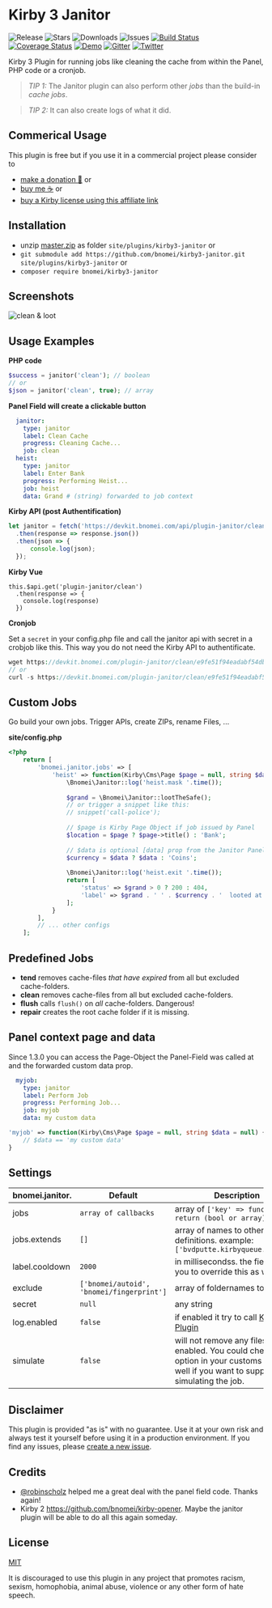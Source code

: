 # Kirby 3 Janitor

![Release](https://flat.badgen.net/packagist/v/bnomei/kirby3-janitor?color=ae81ff)
![Stars](https://flat.badgen.net/packagist/ghs/bnomei/kirby3-janitor?color=272822)
![Downloads](https://flat.badgen.net/packagist/dt/bnomei/kirby3-janitor?color=272822)
![Issues](https://flat.badgen.net/packagist/ghi/bnomei/kirby3-janitor?color=e6db74)
[![Build Status](https://flat.badgen.net/travis/bnomei/kirby3-janitor)](https://travis-ci.com/bnomei/kirby3-janitor)
[![Coverage Status](https://flat.badgen.net/coveralls/c/github/bnomei/kirby3-janitor)](https://coveralls.io/github/bnomei/kirby3-janitor) 
[![Demo](https://flat.badgen.net/badge/website/examples?color=f92672)](https://kirby3-plugins.bnomei.com/janitor) 
[![Gitter](https://flat.badgen.net/badge/gitter/chat?color=982ab3)](https://gitter.im/bnomei-kirby-3-plugins/community) 
[![Twitter](https://flat.badgen.net/badge/twitter/bnomei?color=66d9ef)](https://twitter.com/bnomei)


Kirby 3 Plugin for running jobs like cleaning the cache from within the Panel, PHP code or a cronjob.

> *TIP 1:* The Janitor plugin can also perform other *jobs* than the build-in _cache jobs_. 
  
> *TIP 2:* It can also create logs of what it did.

## Commerical Usage

This plugin is free but if you use it in a commercial project please consider to 
- [make a donation 🍻](https://www.paypal.me/bnomei/5) or
- [buy me ☕](https://buymeacoff.ee/bnomei) or
- [buy a Kirby license using this affiliate link](https://a.paddle.com/v2/click/1129/35731?link=1170)

## Installation

- unzip [master.zip](https://github.com/bnomei/kirby3-janitor/archive/master.zip) as folder `site/plugins/kirby3-janitor` or
- `git submodule add https://github.com/bnomei/kirby3-janitor.git site/plugins/kirby3-janitor` or
- `composer require bnomei/kirby3-janitor`

## Screenshots

![clean & loot](https://raw.githubusercontent.com/bnomei/kirby3-janitor/master/kirby3-janitor-screenshot-1.gif)

## Usage Examples

**PHP code**

```php
$success = janitor('clean'); // boolean
// or
$json = janitor('clean', true); // array
```

**Panel Field will create a clickable button**

```yaml
  janitor:
    type: janitor
    label: Clean Cache
    progress: Cleaning Cache...
    job: clean
  heist:
    type: janitor
    label: Enter Bank
    progress: Performing Heist...
    job: heist
    data: Grand # (string) forwarded to job context
```

**Kirby API (post Authentification)**

```js
let janitor = fetch('https://devkit.bnomei.com/api/plugin-janitor/clean')
  .then(response => response.json())
  .then(json => {
      console.log(json);
  });
```

**Kirby Vue**

```vue
this.$api.get('plugin-janitor/clean')
  .then(response => {
    console.log(response)
  })
```

**Cronjob**

Set a `secret` in your config.php file and call the janitor api with secret in a crobjob like this. This way you do not need the Kirby API to authentificate.
```php
wget https://devkit.bnomei.com/plugin-janitor/clean/e9fe51f94eadabf54dbf2fbbd57188b9abee436e --delete-after
// or
curl -s https://devkit.bnomei.com/plugin-janitor/clean/e9fe51f94eadabf54dbf2fbbd57188b9abee436e > /dev/null
```

## Custom Jobs

Go build your own jobs. Trigger APIs, create ZIPs, rename Files, ...

**site/config.php**
```php
<?php
    return [
        'bnomei.janitor.jobs' => [
            'heist' => function(Kirby\Cms\Page $page = null, string $data = null) {
                \Bnomei\Janitor::log('heist.mask '.time());
                
                $grand = \Bnomei\Janitor::lootTheSafe();
                // or trigger a snippet like this:
                // snippet('call-police');
                
                // $page is Kirby Page Object if job issued by Panel
                $location = $page ? $page->title() : 'Bank';
                
                // $data is optional [data] prop from the Janitor Panel Field
                $currency = $data ? $data : 'Coins';
                
                \Bnomei\Janitor::log('heist.exit '.time());
                return [
                    'status' => $grand > 0 ? 200 : 404,
                    'label' => $grand . ' ' . $currency . '  looted at ' . $location . '!'
                ];
            }
        ],
        // ... other configs
    ];
```

## Predefined Jobs

- **tend** removes cache-files *that have expired* from all but excluded cache-folders.
- **clean** removes cache-files from all but excluded cache-folders.
- **flush** calls `flush()` on *all* cache-folders. Dangerous!
- **repair** creates the root cache folder if it is missing.


## Panel context page and data

Since 1.3.0 you can access the Page-Object the Panel-Field was called at and the forwarded custom data prop.


```yaml
  myjob:
    type: janitor
    label: Perform Job
    progress: Performing Job...
    job: myjob
    data: my custom data
```

```php
'myjob' => function(Kirby\Cms\Page $page = null, string $data = null) {
    // $data == 'my custom data'
}
```

## Settings

| bnomei.janitor.           | Default        | Description               |            
|---------------------------|----------------|---------------------------|
| jobs | `array of callbacks` | array of `['key' => function() { return (bool or array); } ]` |
| jobs.extends | `[]` | array of names to other job definitions. example: `['bvdputte.kirbyqueue.queues']` |
| label.cooldown | `2000` | in millisecondss. the field allow you to override this as well. | 
| exclude | `['bnomei/autoid', 'bnomei/fingerprint']` | array of foldernames to exclude. | 
| secret | `null` | any string |
| log.enabled | `false` | if enabled it try to call [Kirby-log Plugin](https://github.com/bvdputte/kirby-log) |
| simulate | `false` | will not remove any files if enabled. You could check this option in your customs jobs as well if you want to support simulating the job. |

## Disclaimer

This plugin is provided "as is" with no guarantee. Use it at your own risk and always test it yourself before using it in a production environment. If you find any issues, please [create a new issue](https://github.com/bnomei/kirby3-janitor/issues/new).

## Credits

- [@robinscholz](https://github.com/robinscholz) helped me a great deal with the panel field code. Thanks again!
- Kirby 2 https://github.com/bnomei/kirby-opener. Maybe the janitor plugin will be able to do all this again someday.

## License

[MIT](https://opensource.org/licenses/MIT)

It is discouraged to use this plugin in any project that promotes racism, sexism, homophobia, animal abuse, violence or any other form of hate speech.

